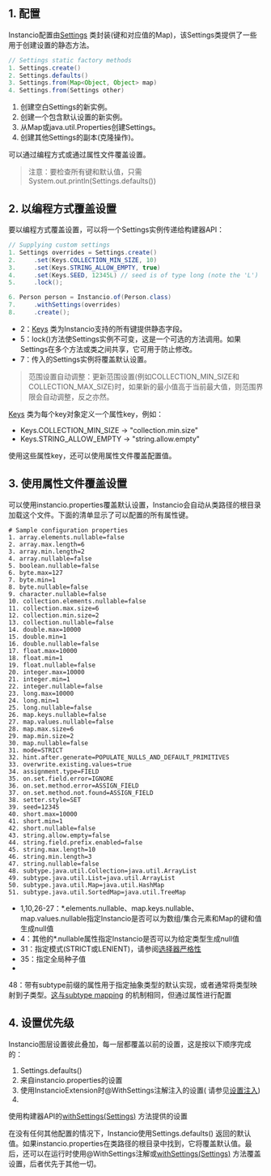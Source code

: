 ## 1. 配置

Instancio配置由[Settings](https://javadoc.io/doc/org.instancio/instancio-core/latest/org/instancio/settings/Settings.html)
类封装(键和对应值的Map)，该Settings类提供了一些用于创建设置的静态方法。

```java
// Settings static factory methods
1. Settings.create()
2. Settings.defaults()
3. Settings.from(Map<Object, Object> map)
4. Settings.from(Settings other)
```

1. 创建空白Settings的新实例。
2. 创建一个包含默认设置的新实例。
3. 从Map或java.util.Properties创建Settings。
4. 创建其他Settings的副本(克隆操作)。

可以通过编程方式或通过属性文件覆盖设置。

> 注意：要检查所有键和默认值，只需System.out.println(Settings.defaults())

## 2. 以编程方式覆盖设置

要以编程方式覆盖设置，可以将一个Settings实例传递给构建器API：

```java
// Supplying custom settings
1. Settings overrides = Settings.create()
2.     .set(Keys.COLLECTION_MIN_SIZE, 10)
3.     .set(Keys.STRING_ALLOW_EMPTY, true)
4.     .set(Keys.SEED, 12345L) // seed is of type long (note the 'L')
5.     .lock();

6. Person person = Instancio.of(Person.class)
7.     .withSettings(overrides)
8.     .create();
```

+ 2：[Keys](https://javadoc.io/doc/org.instancio/instancio-core/latest/org/instancio/settings/Keys.html)
  类为Instancio支持的所有键提供静态字段。
+ 5：lock()方法使Settings实例不可变，这是一个可选的方法调用。如果Settings在多个方法或类之间共享，它可用于防止修改。
+ 7：传入的Settings实例将覆盖默认设置。

> 范围设置自动调整：更新范围设置(例如COLLECTION_MIN_SIZE和COLLECTION_MAX_SIZE)时，如果新的最小值高于当前最大值，则范围界限会自动调整，反之亦然。

[Keys](https://javadoc.io/doc/org.instancio/instancio-core/latest/org/instancio/settings/Keys.html)
类为每个key对象定义一个属性key，例如：

+ Keys.COLLECTION_MIN_SIZE -> "collection.min.size"
+ Keys.STRING_ALLOW_EMPTY -> "string.allow.empty"

使用这些属性key，还可以使用属性文件覆盖配置值。

## 3. 使用属性文件覆盖设置

可以使用instancio.properties覆盖默认设置，Instancio会自动从类路径的根目录加载这个文件。下面的清单显示了可以配置的所有属性键。

```properties
# Sample configuration properties
1. array.elements.nullable=false
2. array.max.length=6
3. array.min.length=2
4. array.nullable=false
5. boolean.nullable=false
6. byte.max=127
7. byte.min=1
8. byte.nullable=false
9. character.nullable=false
10. collection.elements.nullable=false
11. collection.max.size=6
12. collection.min.size=2
13. collection.nullable=false
14. double.max=10000
15. double.min=1
16. double.nullable=false
17. float.max=10000
18. float.min=1
19. float.nullable=false
20. integer.max=10000
21. integer.min=1
22. integer.nullable=false
23. long.max=10000
24. long.min=1
25. long.nullable=false
26. map.keys.nullable=false
27. map.values.nullable=false
28. map.max.size=6
29. map.min.size=2
30. map.nullable=false
31. mode=STRICT
32. hint.after.generate=POPULATE_NULLS_AND_DEFAULT_PRIMITIVES
33. overwrite.existing.values=true
34. assignment.type=FIELD
35. on.set.field.error=IGNORE
36. on.set.method.error=ASSIGN_FIELD
37. on.set.method.not.found=ASSIGN_FIELD
38. setter.style=SET
39. seed=12345
40. short.max=10000
41. short.min=1
42. short.nullable=false
43. string.allow.empty=false
44. string.field.prefix.enabled=false
45. string.max.length=10
46. string.min.length=3
47. string.nullable=false
48. subtype.java.util.Collection=java.util.ArrayList
49. subtype.java.util.List=java.util.ArrayList
50. subtype.java.util.Map=java.util.HashMap
51. subtype.java.util.SortedMap=java.util.TreeMap
```

+ 1,10,26-27：\*.elements.nullable、map.keys.nullable、map.values.nullable指定Instancio是否可以为数组/集合元素和Map的键和值生成null值
+ 4：其他的\*.nullable属性指定Instancio是否可以为给定类型生成null值
+ 31：指定模式(STRICT或LENIENT)，请参阅[选择器严格性](https://www.instancio.org/user-guide/#selector-strictness)
+ 35：指定全局种子值
+
48：带有subtype前缀的属性用于指定抽象类型的默认实现，或者通常将类型映射到子类型。[这与subtype mapping](https://www.instancio.org/user-guide/#subtype-mapping)
的机制相同，但通过属性进行配置

## 4. 设置优先级

Instancio图层设置彼此叠加，每一层都覆盖以前的设置，这是按以下顺序完成的：

1. Settings.defaults()
2. 来自instancio.properties的设置
3. 使用InstancioExtension时@WithSettings注解注入的设置(
   请参见[设置注入](https://www.instancio.org/user-guide/#settings-injection))
4.
使用构建器API的[withSettings(Settings)](https://javadoc.io/doc/org.instancio/instancio-core/latest/org/instancio/InstancioApi.html#withSettings(org.instancio.settings.Settings))
方法提供的设置

在没有任何其他配置的情况下，Instancio使用Settings.defaults()
返回的默认值。如果instancio.properties在类路径的根目录中找到，它将覆盖默认值。最后，还可以在运行时使用@WithSettings注解或[withSettings(Settings)](https://javadoc.io/doc/org.instancio/instancio-core/latest/org/instancio/InstancioApi.html#withSettings(org.instancio.settings.Settings))
方法覆盖设置，后者优先于其他一切。